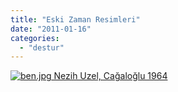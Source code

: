 ```yaml
---
title: "Eski Zaman Resimleri"
date: "2011-01-16"
categories: 
  - "destur"
---
```


 [![ben.jpg](/uploads/2011/01/ben.jpg) Nezih Uzel, Cağaloğlu 1964](/uploads/2011/01/ben.jpg "ben.jpg")
